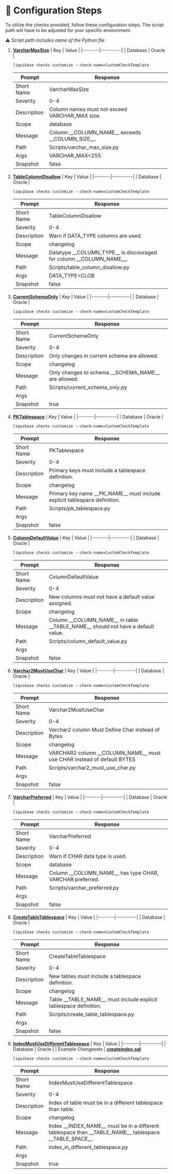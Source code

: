 # 🔧 Configuration Steps
To utilize the checks provided, follow these configuration steps. The script path will have to be adjusted for your specific environment.

⚠️ *Script path includes name of the Python file*
1. [**VarcharMaxSize**](varchar_max_size.py)
    | Key | Value |
    |--------|----------|
    | Database | Oracle |
    ```
    liquibase checks customize --check-name=CustomCheckTemplate
    ```
    | Prompt | Response |
    |--------|----------|
    | Short Name | VarcharMaxSize |
    | Severity | 0-4 |
    | Description | Column names must not exceed VARCHAR_MAX size. |
    | Scope | database |
    | Message | Column \_\_COLUMN_NAME\_\_ exceeds \_\_COLUMN_SIZE\_\_. |
    | Path | Scripts/varchar_max_size.py |
    | Args | VARCHAR_MAX=255 |
    | Snapshot | false |
1. [**TableColumnDisallow**](table_column_disallow.py)
    | Key | Value |
    |--------|----------|
    | Database | Oracle |
    ```
    liquibase checks customize --check-name=CustomCheckTemplate
    ```
    | Prompt | Response |
    |--------|----------|
    | Short Name | TableColumnDisallow |
    | Severity | 0-4 |
    | Description | Warn if DATA_TYPE columns are used. |
    | Scope | changelog |
    | Message | Datatype \_\_COLUMN_TYPE\_\_ is discouraged for column \_\_COLUMN_NAME\_\_. |
    | Path | Scripts/table_column_disallow.py |
    | Args | DATA_TYPE=CLOB |
    | Snapshot | false |
1. [**CurrentSchemaOnly**](current_schema_only.py)
    | Key | Value |
    |--------|----------|
    | Database | Oracle |
    ```
    liquibase checks customize --check-name=CustomCheckTemplate
    ```
    | Prompt | Response |
    |--------|----------|
    | Short Name | CurrentSchemaOnly |
    | Severity | 0-4 |
    | Description | Only changes in current schema are allowed. |
    | Scope | changelog |
    | Message | Only changes to schema \_\_SCHEMA_NAME\_\_ are allowed. |
    | Path | Scripts/current_schema_only.py |
    | Args | |
    | Snapshot | true |
1. [**PKTablespace**](pk_tablespace.py)
    | Key | Value |
    |--------|----------|
    | Database | Oracle |
    ```
    liquibase checks customize --check-name=CustomCheckTemplate
    ```
    | Prompt | Response |
    |--------|----------|
    | Short Name | PKTablespace |
    | Severity | 0-4 |
    | Description | Primary keys must include a tablespace definition. |
    | Scope | changelog |
    | Message | Primary key name \_\_PK_NAME\_\_ must include explicit tablespace definition. |
    | Path | Scripts/pk_tablespace.py |
    | Args | |
    | Snapshot | false |
1. [**ColumnDefaultValue**](column_default_value.py)
    | Key | Value |
    |--------|----------|
    | Database | Oracle |
    ```
    liquibase checks customize --check-name=CustomCheckTemplate
    ```
    | Prompt | Response |
    |--------|----------|
    | Short Name | ColumnDefaultValue |
    | Severity | 0-4 |
    | Description | New columns must not have a default value assigned. |
    | Scope | changelog |
    | Message | Column \_\_COLUMN_NAME\_\_ in table \_\_TABLE_NAME\_\_ should not have a default value. |
    | Path | Scripts/column_default_value.py |
    | Args | |
    | Snapshot | false |
1. [**Varchar2MustUseChar**](varchar2_must_use_char.py)
    | Key | Value |
    |--------|----------|
    | Database | Oracle |
    ```
    liquibase checks customize --check-name=CustomCheckTemplate
    ```
    | Prompt | Response |
    |--------|----------|
    | Short Name | Varchar2MustUseChar |
    | Severity | 0-4 |
    | Description | Varchar2 column Must Define Char instead of Bytes |
    | Scope | changelog |
    | Message | VARCHAR2 column \_\_COLUMN_NAME\_\_ must use CHAR instead of default BYTES |
    | Path | Scripts/varchar2_must_use_char.py |
    | Args | |
    | Snapshot | false |
1. [**VarcharPreferred**](varchar_preferred.py)
    | Key | Value |
    |--------|----------|
    | Database | Oracle |
    ```
    liquibase checks customize --check-name=CustomCheckTemplate
    ```
    | Prompt | Response |
    |--------|----------|
    | Short Name | VarcharPreferred |
    | Severity | 0-4 |
    | Description | Warn if CHAR data type is used. |
    | Scope | database |
    | Message | Column \_\_COLUMN_NAME\_\_ has type CHAR, VARCHAR preferred. |
    | Path | Scripts/varchar_preferred.py |
    | Args | |
    | Snapshot | false |
1. [**CreateTableTablespace**](create_table_tablespace.py)
    | Key | Value |
    |--------|----------|
    | Database | Oracle |
    ```
    liquibase checks customize --check-name=CustomCheckTemplate
    ```
    | Prompt | Response |
    |--------|----------|
    | Short Name | CreateTableTablespace |
    | Severity | 0-4 |
    | Description | New tables must include a tablespace definition. |
    | Scope | changelog |
    | Message | Table \_\_TABLE_NAME\_\_ must include explicit tablespace definition. |
    | Path | Scripts/create_table_tablespace.py |
    | Args | |
    | Snapshot | false |
1. [**IndexMustUseDifferentTablespace**](index_in_different_tablespace.py)
    | Key | Value |
    |--------|----------|
    | Database | Oracle |
    | Example Changesets | [**createindex.sql**](Changesets/createindex.sql)
    ```
    liquibase checks customize --check-name=CustomCheckTemplate
    ```
    | Prompt | Response |
    |--------|----------|
    | Short Name | IndexMustUseDifferentTablespace |
    | Severity | 0-4 |
    | Description | Index of table must be in a different tablespace than table. |
    | Scope | changelog |
    | Message | Index \_\_INDEX_NAME\_\_ must be in a different tablespace than \_\_TABLE_NAME\_\_ tablespace \_\_TABLE_SPACE\_\_ |
    | Path | index_in_different_tablespace.py |
    | Args | |
    | Snapshot | true |

